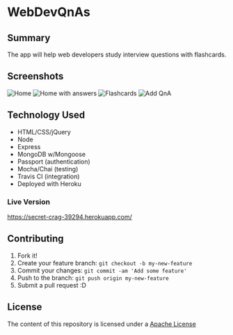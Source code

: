 # WebDevQnAs

## Summary
The app will help web developers study interview questions with flashcards.

## Screenshots
![Home](https://i.imgur.com/aZGRSu3.png)
![Home with answers](https://i.imgur.com/qGDyMJd.png)
![Flashcards](https://i.imgur.com/T1EpkzI.png)
![Add QnA](https://i.imgur.com/4as4C5I.png)

## Technology Used
* HTML/CSS/jQuery
* Node
* Express
* MongoDB w/Mongoose
* Passport (authentication)
* Mocha/Chai (testing)
* Travis CI (integration)
* Deployed with Heroku

### Live Version
https://secret-crag-39294.herokuapp.com/

## Contributing

1. Fork it!
2. Create your feature branch: `git checkout -b my-new-feature`
3. Commit your changes: `git commit -am 'Add some feature'`
4. Push to the branch: `git push origin my-new-feature`
5. Submit a pull request :D

## License

The content of this repository is licensed under a [Apache License](http://www.apache.org/licenses/LICENSE-2.0.html)
